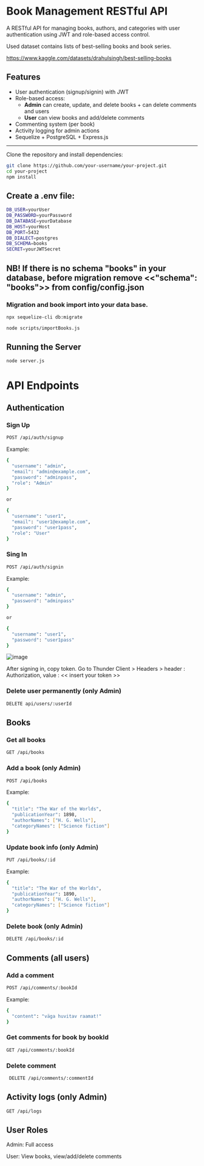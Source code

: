 # Book Management RESTful API

A RESTful API for managing books, authors, and categories with user authentication using JWT and role-based access control.

Used dataset contains lists of best-selling books and book series.

https://www.kaggle.com/datasets/drahulsingh/best-selling-books

## Features

- User authentication (signup/signin) with JWT
- Role-based access:
  - **Admin** can create, update, and delete books + can delete comments and users
  - **User** can view books and add/delete comments
- Commenting system (per book)
- Activity logging for admin actions
- Sequelize + PostgreSQL + Express.js

---

Clone the repository and install dependencies:

```bash
git clone https://github.com/your-username/your-project.git
cd your-project
npm install
```

## Create a .env file:

```bash
DB_USER=yourUser
DB_PASSWORD=yourPassword
DB_DATABASE=yourDatabase
DB_HOST=yourHost
DB_PORT=5432
DB_DIALECT=postgres
DB_SCHEMA=books
SECRET=yourJWTSecret
```
## NB! If there is no schema "books" in your database, before migration remove <<"schema": "books">> from config/config.json

### Migration and book import into your data base.
```bash
npx sequelize-cli db:migrate
```
```bash
node scripts/importBooks.js
```

## Running the Server

```bash
node server.js
```

# API Endpoints
## Authentication
### Sign Up

```bash
POST /api/auth/signup
```

Example:

```bash
{
  "username": "admin",
  "email": "admin@example.com",
  "password": "adminpass",
  "role": "Admin"
}

or

{
  "username": "user1",
  "email": "user1@example.com",
  "password": "user1pass",
  "role": "User"
}
```

### Sing In

```bash
POST /api/auth/signin
```

Example:

```bash
{
  "username": "admin",
  "password": "adminpass"
}

or

{
  "username": "user1",
  "password": "user1pass"
}
```
![image](https://github.com/user-attachments/assets/daa094d3-9938-4654-a580-d438bb1c4bae)

After signing in, copy token. Go to Thunder Client > Headers > header : Authorization, value : << insert your token >>

### Delete user permanently (only Admin)
```bash
DELETE api/users/:userId
```

## Books
### Get all books
```bash
GET /api/books
```
### Add a book (only Admin)
```bash
POST /api/books
```
Example:
```bash
{
  "title": "The War of the Worlds",
  "publicationYear": 1898,
  "authorNames": ["H. G. Wells"],
  "categoryNames": ["Science fiction"]
}
```
### Update book info (only Admin)
```bash
PUT /api/books/:id
```
Example:
```bash
{
  "title": "The War of the Worlds",
  "publicationYear": 1890,
  "authorNames": ["H. G. Wells"],
  "categoryNames": ["Science fiction"]
}
```
### Delete book (only Admin)
```bash
DELETE /api/books/:id
```

## Comments (all users)

### Add a comment 
```bash
POST /api/comments/:bookId
```
Example:
```bash
{
  "content": "väga huvitav raamat!"
}
```
### Get comments for book by bookId
```bash
GET /api/comments/:bookId
```

### Delete comment
```bash
 DELETE /api/comments/:commentId
```
## Activity logs (only Admin)
```bash
GET /api/logs
```

## User Roles

Admin: Full access

User: View books, view/add/delete comments
